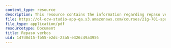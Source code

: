 ```yaml
---
content_type: resource
description: This resource contains the information regarding repaso verbos.
file: https://ol-ocw-studio-app-qa.s3.amazonaws.com/courses/21g-701-spanish-i-fall-2003/147d0d15fb55e2dc23a5e326c49a3956_MIT21G_701F03_11repa.pdf
file_type: application/pdf
resourcetype: Document
title: Repaso verbos
uid: 147d0d15-fb55-e2dc-23a5-e326c49a3956
---
```

